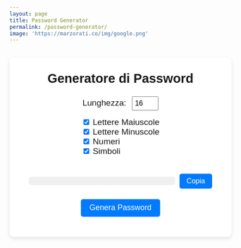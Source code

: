 ```yaml
---
layout: page
title: Password Generator
permalink: /password-generator/
image: 'https://marzorati.co/img/google.png'
---
```


<div id="password-generator" style="font-family: Arial, sans-serif; max-width: 600px; margin: 2rem auto; padding: 2rem; background: #fff; border-radius: 10px; box-shadow: 0 4px 10px rgba(0,0,0,0.1); text-align: center;">

  <h2 style="margin-top: 0; font-size: 1.8rem;">Generatore di Password</h2>

  <div style="margin-bottom: 1rem; font-size: 1.2rem;">
    <label>
      Lunghezza:
      <input type="number" id="length" value="16" min="4" max="128" style="width: 60px; padding: 0.3rem; margin-left: 0.5rem; font-size: 1rem;">
    </label>
  </div>

  <div style="margin-bottom: 1rem; font-size: 1.2rem; text-align: left; display: inline-block;">
    <label><input type="checkbox" id="uppercase" checked> Lettere Maiuscole</label><br>
    <label><input type="checkbox" id="lowercase" checked> Lettere Minuscole</label><br>
    <label><input type="checkbox" id="numbers" checked> Numeri</label><br>
    <label><input type="checkbox" id="symbols" checked> Simboli</label>
  </div>

  <div style="display: flex; justify-content: center; align-items: center; gap: 10px; margin: 1.5rem 0;">
    <div id="password" style="font-size: 1.8rem; font-weight: bold; word-break: break-all; background: #f0f0f0; padding: 0.6rem 1rem; border-radius: 5px; min-width: 300px;"></div>
    <button onclick="copyPassword()" style="padding: 0.5rem 1rem; font-size: 1rem; border: none; border-radius: 5px; background-color: #007bff; color: white; cursor: pointer;">Copia</button>
  </div>

  <button onclick="generatePassword()" style="padding: 0.6rem 1.2rem; font-size: 1.1rem; border: none; border-radius: 5px; background-color: #007bff; color: white; cursor: pointer;">Genera Password</button>

</div>

<script>
  function generatePassword() {
    const length = parseInt(document.getElementById('length').value);
    const useUpper = document.getElementById('uppercase').checked;
    const useLower = document.getElementById('lowercase').checked;
    const useNumbers = document.getElementById('numbers').checked;
    const useSymbols = document.getElementById('symbols').checked;

    const upper = "ABCDEFGHIJKLMNOPQRSTUVWXYZ";
    const lower = "abcdefghijklmnopqrstuvwxyz";
    const numbers = "0123456789";
    const symbols = "!@#$%^&*()-_=+[]{};:,.<>?";

    let charset = "";
    if (useUpper) charset += upper;
    if (useLower) charset += lower;
    if (useNumbers) charset += numbers;
    if (useSymbols) charset += symbols;

    const output = document.getElementById("password");

    if (charset.length === 0) {
      output.textContent = "Seleziona almeno un tipo di carattere!";
      output.style.fontWeight = "normal";
      output.style.color = "red";
      return;
    }

    let password = "";
    for (let i = 0; i < length; i++) {
      const randomIndex = Math.floor(Math.random() * charset.length);
      password += charset[randomIndex];
    }

    output.textContent = password;
    output.style.fontWeight = "bold";
    output.style.color = "black";
  }

  function copyPassword() {
    const passwordText = document.getElementById("password").textContent;
    if (!passwordText || passwordText.includes("Seleziona")) return;
    navigator.clipboard.writeText(passwordText).then(() => {
      alert("Password copiata negli appunti!");
    }).catch(err => {
      alert("Errore nella copia: " + err);
    });
  }

  window.onload = generatePassword;
</script>